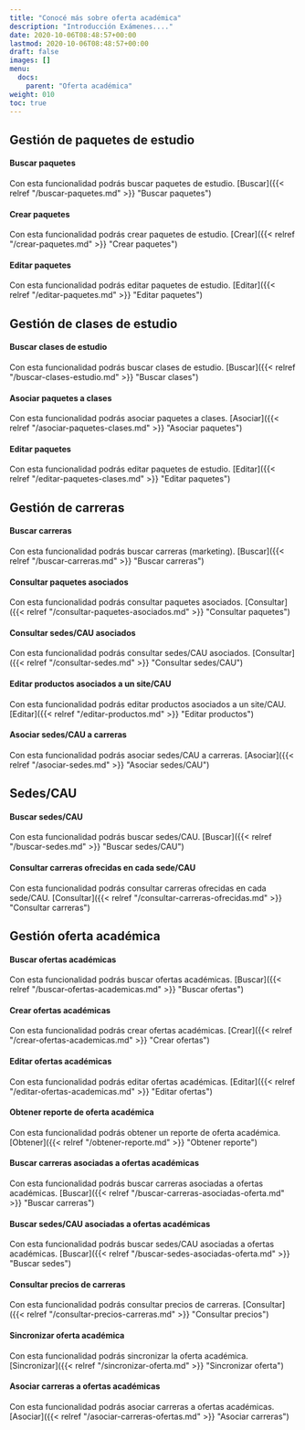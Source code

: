 ```yaml
---
title: "Conocé más sobre oferta académica"
description: "Introducción Exámenes...."
date: 2020-10-06T08:48:57+00:00
lastmod: 2020-10-06T08:48:57+00:00
draft: false
images: []
menu:
  docs:
    parent: "Oferta académica"
weight: 010
toc: true
---
```


## Gestión de paquetes de estudio

#### Buscar paquetes

Con esta funcionalidad podrás buscar paquetes de estudio. [Buscar]({{< relref "/buscar-paquetes.md" >}} "Buscar paquetes")

#### Crear paquetes

Con esta funcionalidad podrás crear paquetes de estudio. [Crear]({{< relref "/crear-paquetes.md" >}} "Crear paquetes")

#### Editar paquetes

Con esta funcionalidad podrás editar paquetes de estudio. [Editar]({{< relref "/editar-paquetes.md" >}} "Editar paquetes")

## Gestión de clases de estudio

#### Buscar clases de estudio

Con esta funcionalidad podrás buscar clases de estudio. [Buscar]({{< relref "/buscar-clases-estudio.md" >}} "Buscar clases")

#### Asociar paquetes a clases

Con esta funcionalidad podrás asociar paquetes a clases. [Asociar]({{< relref "/asociar-paquetes-clases.md" >}} "Asociar paquetes")

#### Editar paquetes

Con esta funcionalidad podrás editar paquetes de estudio. [Editar]({{< relref "/editar-paquetes-clases.md" >}} "Editar paquetes")

## Gestión de carreras

#### Buscar carreras

Con esta funcionalidad podrás buscar carreras (marketing). [Buscar]({{< relref "/buscar-carreras.md" >}} "Buscar carreras")

#### Consultar paquetes asociados

Con esta funcionalidad podrás consultar paquetes asociados. [Consultar]({{< relref "/consultar-paquetes-asociados.md" >}} "Consultar paquetes")

#### Consultar sedes/CAU asociados

Con esta funcionalidad podrás consultar sedes/CAU asociados. [Consultar]({{< relref "/consultar-sedes.md" >}} "Consultar sedes/CAU")

#### Editar productos asociados a un site/CAU

Con esta funcionalidad podrás editar productos asociados a un site/CAU. [Editar]({{< relref "/editar-productos.md" >}} "Editar productos")

#### Asociar sedes/CAU a carreras

Con esta funcionalidad podrás asociar sedes/CAU a carreras. [Asociar]({{< relref "/asociar-sedes.md" >}} "Asociar sedes/CAU")

## Sedes/CAU

#### Buscar sedes/CAU

Con esta funcionalidad podrás buscar sedes/CAU. [Buscar]({{< relref "/buscar-sedes.md" >}} "Buscar sedes/CAU")

#### Consultar carreras ofrecidas en cada sede/CAU

Con esta funcionalidad podrás consultar carreras ofrecidas en cada sede/CAU. [Consultar]({{< relref "/consultar-carreras-ofrecidas.md" >}} "Consultar carreras")

## Gestión oferta académica

#### Buscar ofertas académicas

Con esta funcionalidad podrás buscar ofertas académicas. [Buscar]({{< relref "/buscar-ofertas-academicas.md" >}} "Buscar ofertas")

#### Crear ofertas académicas

Con esta funcionalidad podrás crear ofertas académicas. [Crear]({{< relref "/crear-ofertas-academicas.md" >}} "Crear ofertas")

#### Editar ofertas académicas

Con esta funcionalidad podrás editar ofertas académicas. [Editar]({{< relref "/editar-ofertas-academicas.md" >}} "Editar ofertas")

#### Obtener reporte de oferta académica

Con esta funcionalidad podrás obtener un reporte de oferta académica. [Obtener]({{< relref "/obtener-reporte.md" >}} "Obtener reporte")

#### Buscar carreras asociadas a ofertas académicas

Con esta funcionalidad podrás buscar carreras asociadas a ofertas académicas. [Buscar]({{< relref "/buscar-carreras-asociadas-oferta.md" >}} "Buscar carreras")

#### Buscar sedes/CAU asociadas a ofertas académicas

Con esta funcionalidad podrás buscar sedes/CAU asociadas a ofertas académicas. [Buscar]({{< relref "/buscar-sedes-asociadas-oferta.md" >}} "Buscar sedes")

#### Consultar precios de carreras

Con esta funcionalidad podrás consultar precios de carreras. [Consultar]({{< relref "/consultar-precios-carreras.md" >}} "Consultar precios")

#### Sincronizar oferta académica

Con esta funcionalidad podrás sincronizar la oferta académica. [Sincronizar]({{< relref "/sincronizar-oferta.md" >}} "Sincronizar oferta")

#### Asociar carreras a ofertas académicas

Con esta funcionalidad podrás asociar carreras a ofertas académicas. [Asociar]({{< relref "/asociar-carreras-ofertas.md" >}} "Asociar carreras")
